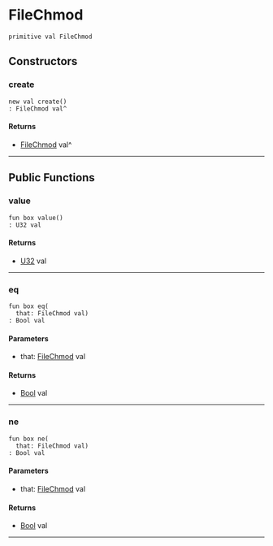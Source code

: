 # FileChmod

```pony
primitive val FileChmod
```

## Constructors

### create

```pony
new val create()
: FileChmod val^
```

#### Returns

* [FileChmod](files-FileChmod) val^

---

## Public Functions

### value

```pony
fun box value()
: U32 val
```

#### Returns

* [U32](builtin-U32) val

---

### eq

```pony
fun box eq(
  that: FileChmod val)
: Bool val
```
#### Parameters

*   that: [FileChmod](files-FileChmod) val

#### Returns

* [Bool](builtin-Bool) val

---

### ne

```pony
fun box ne(
  that: FileChmod val)
: Bool val
```
#### Parameters

*   that: [FileChmod](files-FileChmod) val

#### Returns

* [Bool](builtin-Bool) val

---

